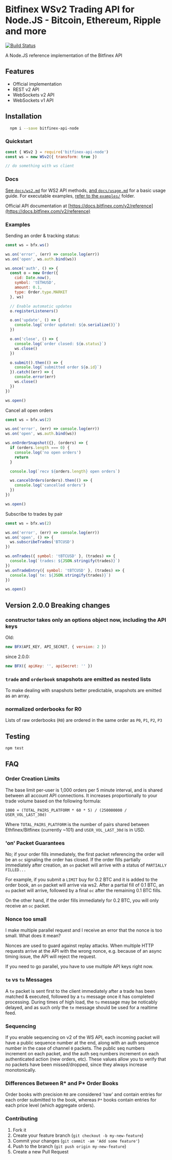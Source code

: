 # Bitfinex WSv2 Trading API for Node.JS - Bitcoin, Ethereum, Ripple and more

[![Build Status](https://travis-ci.org/bitfinexcom/bitfinex-api-node.svg?branch=master)](https://travis-ci.org/bitfinexcom/bitfinex-api-node)

A Node.JS reference implementation of the Bitfinex API

## Features

* Official implementation
* REST v2 API
* WebSockets v2 API
* WebSockets v1 API

## Installation

```bash
  npm i --save bitfinex-api-node
```

### Quickstart

```js
const { WSv2 } = require('bitfinex-api-node')
const ws = new WSv2({ transform: true })

// do something with ws client
```

### Docs

[See `docs/ws2.md`](/docs/ws2.md) for WS2 API methods,
[and `docs/usage.md`](/docs/usage.md) for a basic usage guide. For executable
examples, [refer to the `examples/`](/examples) folder.

Official API documentation at [https://docs.bitfinex.com/v2/reference](https://docs.bitfinex.com/v2/reference)

### Examples

Sending an order & tracking status:

```js
const ws = bfx.ws()

ws.on('error', (err) => console.log(err))
ws.on('open', ws.auth.bind(ws))

ws.once('auth', () => {
  const o = new Order({
    cid: Date.now(),
    symbol: 'tETHUSD',
    amount: 0.1,
    type: Order.type.MARKET
  }, ws)

  // Enable automatic updates
  o.registerListeners()

  o.on('update', () => {
    console.log(`order updated: ${o.serialize()}`)
  })

  o.on('close', () => {
    console.log(`order closed: ${o.status}`)
    ws.close()
  })

  o.submit().then(() => {
    console.log(`submitted order ${o.id}`)
  }).catch((err) => {
    console.error(err)
    ws.close()
  })
})

ws.open()
```

Cancel all open orders

```js
const ws = bfx.ws(2)

ws.on('error', (err) => console.log(err))
ws.on('open', ws.auth.bind(ws))

ws.onOrderSnapshot({}, (orders) => {
  if (orders.length === 0) {
    console.log('no open orders')
    return
  }

  console.log(`recv ${orders.length} open orders`)

  ws.cancelOrders(orders).then(() => {
    console.log('cancelled orders')
  })
})

ws.open()
```

Subscribe to trades by pair

```js
const ws = bfx.ws(2)

ws.on('error', (err) => console.log(err))
ws.on('open', () => {
  ws.subscribeTrades('BTCUSD')
})

ws.onTrades({ symbol: 'tBTCUSD' }, (trades) => {
  console.log(`trades: ${JSON.stringify(trades)}`)
})
ws.onTradeEntry({ symbol: 'tBTCUSD' }, (trades) => {
  console.log(`te: ${JSON.stringify(trades)}`)
})

ws.open()
```

## Version 2.0.0 Breaking changes

### constructor takes only an options object now, including the API keys

Old:

```js
new BFX(API_KEY, API_SECRET, { version: 2 })
```

since 2.0.0:

```js
new BFX({ apiKey: '', apiSecret: '' })
```

### `trade` and `orderbook` snapshots are emitted as nested lists

To make dealing with snapshots better predictable, snapshots are emitted as an array.

### normalized orderbooks for R0

Lists of raw orderbooks (`R0`) are ordered in the same order as `P0`, `P1`,
`P2`, `P3`

## Testing

```bash
npm test
```

## FAQ

### Order Creation Limits

The base limit per-user is 1,000 orders per 5 minute interval, and is shared
between all account API connections. It increases proportionally to your trade
volume based on the following formula:

`1000 + (TOTAL_PAIRS_PLATFORM * 60 * 5) / (250000000 / USER_VOL_LAST_30d)`

Where `TOTAL_PAIRS_PLATFORM` is the number of pairs shared between
Ethfinex/Bitfinex (currently ~101) and `USER_VOL_LAST_30d` is in USD.

### 'on' Packet Guarantees

No; if your order fills immediately, the first packet referencing the order
will be an `oc` signaling the order has closed. If the order fills partially
immediately after creation, an `on` packet will arrive with a status of
`PARTIALLY FILLED...`

For example, if you submit a `LIMIT` buy for 0.2 BTC and it is added to the
order book, an `on` packet will arrive via ws2. After a partial fill of 0.1
BTC, an `ou` packet will arrive, followed by a final `oc` after the remaining
0.1 BTC fills.

On the other hand, if the order fills immediately for 0.2 BTC, you will only
receive an `oc` packet.

### Nonce too small

I make multiple parallel request and I receive an error that the nonce is too
small. What does it mean?

Nonces are used to guard against replay attacks. When multiple HTTP requests
arrive at the API with the wrong nonce, e.g. because of an async timing issue,
the API will reject the request.

If you need to go parallel, you have to use multiple API keys right now.

### `te` vs `tu` Messages

A `te` packet is sent first to the client immediately after a trade has been
matched & executed, followed by a `tu` message once it has completed processing.
During times of high load, the `tu` message may be noticably delayed, and as
such only the `te` message should be used for a realtime feed.

### Sequencing

If you enable sequencing on v2 of the WS API, each incoming packet will have a
public sequence number at the end, along with an auth sequence number in the
case of channel `0` packets. The public seq numbers increment on each packet,
and the auth seq numbers increment on each authenticated action (new orders,
etc). These values allow you to verify that no packets have been missed/dropped,
since they always increase monotonically.

### Differences Between R* and P* Order Books

Order books with precision `R0` are considered 'raw' and contain entries for
each order submitted to the book, whereas `P*` books contain entries for each
price level (which aggregate orders).

### Contributing

1. Fork it
2. Create your feature branch (`git checkout -b my-new-feature`)
3. Commit your changes (`git commit -am 'Add some feature'`)
4. Push to the branch (`git push origin my-new-feature`)
5. Create a new Pull Request
